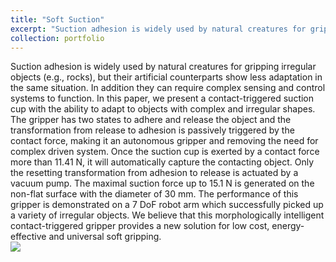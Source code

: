 ```yaml
---
title: "Soft Suction"
excerpt: "Suction adhesion is widely used by natural creatures for gripping irregular objects (e.g., rocks), but their artificial counterparts show less adaptation in the same situation. In this work, we developed a contact-triggered suction cup with the ability to adapt to objects with complex and irregular shapes.<br/><img src='/images/soft_grasping2.gif'>"
collection: portfolio
---
```


Suction adhesion is widely used by natural creatures for gripping irregular objects (e.g., rocks), but their artificial counterparts show less adaptation in the same situation. In addition they can require complex sensing and control systems to function. In this paper, we present a contact-triggered suction cup with the ability to adapt to objects with complex and irregular shapes. The gripper has two states to adhere and release the object and the transformation from release to adhesion is passively triggered by the contact force, making it an autonomous gripper and removing the need for complex driven system. Once the suction cup is exerted by a contact force more than 11.41 N, it will automatically capture the contacting object. Only the resetting transformation from adhesion to release is actuated by a vacuum pump. The maximal suction force up to 15.1 N is generated on the non-flat surface with the diameter of 30 mm. The performance of this gripper is demonstrated on a 7 DoF robot arm which successfully picked up a variety of irregular objects. We believe that this morphologically intelligent contact-triggered gripper provides a new solution for low cost, energy-effective and universal soft gripping.<br/><img src='/images/soft_grasping2.gif'>

